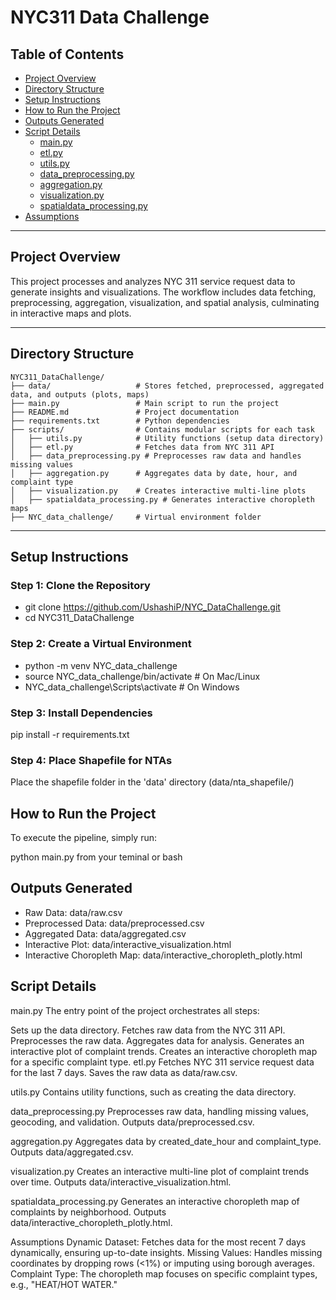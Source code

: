 # **NYC311 Data Challenge**

## **Table of Contents**
- [Project Overview](#project-overview)
- [Directory Structure](#directory-structure)
- [Setup Instructions](#setup-instructions)
- [How to Run the Project](#how-to-run-the-project)
- [Outputs Generated](#outputs-generated)
- [Script Details](#script-details)
  - [main.py](#mainpy)
  - [etl.py](#etlpy)
  - [utils.py](#utilspy)
  - [data_preprocessing.py](#data_preprocessingpy)
  - [aggregation.py](#aggregationpy)
  - [visualization.py](#visualizationpy)
  - [spatialdata_processing.py](#spatialdata_processingpy)
- [Assumptions](#assumptions)

---

## **Project Overview**
This project processes and analyzes NYC 311 service request data to generate insights and visualizations. The workflow includes data fetching, preprocessing, aggregation, visualization, and spatial analysis, culminating in interactive maps and plots.

---

## **Directory Structure**
```plaintext
NYC311_DataChallenge/
├── data/                   # Stores fetched, preprocessed, aggregated data, and outputs (plots, maps)
├── main.py                 # Main script to run the project
├── README.md               # Project documentation
├── requirements.txt        # Python dependencies
├── scripts/                # Contains modular scripts for each task
│   ├── utils.py            # Utility functions (setup data directory)
│   ├── etl.py              # Fetches data from NYC 311 API
│   ├── data_preprocessing.py # Preprocesses raw data and handles missing values
│   ├── aggregation.py      # Aggregates data by date, hour, and complaint type
│   ├── visualization.py    # Creates interactive multi-line plots
│   ├── spatialdata_processing.py # Generates interactive choropleth maps
├── NYC_data_challenge/     # Virtual environment folder
```
---

## **Setup Instructions**
### Step 1: Clone the Repository
- git clone https://github.com/UshashiP/NYC_DataChallenge.git
- cd NYC311_DataChallenge
### Step 2: Create a Virtual Environment
- python -m venv NYC_data_challenge
- source NYC_data_challenge/bin/activate   # On Mac/Linux
- NYC_data_challenge\Scripts\activate      # On Windows
### Step 3: Install Dependencies
pip install -r requirements.txt
### Step 4: Place Shapefile for NTAs
Place the shapefile folder in the 'data' directory (data/nta_shapefile/)

## How to Run the Project
To execute the pipeline, simply run:

python main.py from your teminal or bash

## Outputs Generated
- Raw Data: data/raw.csv
- Preprocessed Data: data/preprocessed.csv
- Aggregated Data: data/aggregated.csv
- Interactive Plot: data/interactive_visualization.html
- Interactive Choropleth Map: data/interactive_choropleth_plotly.html

## Script Details
main.py
The entry point of the project orchestrates all steps:

Sets up the data directory.
Fetches raw data from the NYC 311 API.
Preprocesses the raw data.
Aggregates data for analysis.
Generates an interactive plot of complaint trends.
Creates an interactive choropleth map for a specific complaint type.
etl.py
Fetches NYC 311 service request data for the last 7 days. Saves the raw data as data/raw.csv.

utils.py
Contains utility functions, such as creating the data directory.

data_preprocessing.py
Preprocesses raw data, handling missing values, geocoding, and validation. Outputs data/preprocessed.csv.

aggregation.py
Aggregates data by created_date_hour and complaint_type. Outputs data/aggregated.csv.

visualization.py
Creates an interactive multi-line plot of complaint trends over time. Outputs data/interactive_visualization.html.

spatialdata_processing.py
Generates an interactive choropleth map of complaints by neighborhood. Outputs data/interactive_choropleth_plotly.html.

Assumptions
Dynamic Dataset: Fetches data for the most recent 7 days dynamically, ensuring up-to-date insights.
Missing Values: Handles missing coordinates by dropping rows (<1%) or imputing using borough averages.
Complaint Type: The choropleth map focuses on specific complaint types, e.g., "HEAT/HOT WATER."

